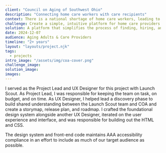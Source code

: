 ```yaml
---
client: "Council on Aging of Southwest Ohio"
description: "Connecting home care workers with care recipients"
context: There is a national shortage of home care workers, leading to a growing crisis for many older adults in need of home care. Existing systems and processes are cumbersome and complex, making it difficult for care providers and recipients to connect and work together. Council on Aging of Southwest Ohio is working to change that.
challenge: Create a simple, intuitive platform for home care providers and care recipients to connect and manage their working relationship.
solution: A platform that simplifies the process of finding, hiring, and working with trusted in-home care providers. AddnAide has reduced the wait-time to receive care from months to days and empowers older adults, along with their families, to manage their own care.
date: 2024-12-07
audience: Aging Adults & Care Providers
timeline: "2+ years"
layout: "layouts/project.njk"
tags:
  - projects
intro_image: "/assets/img/coa-cover.png"
challenge_image:
solution_image:
images:
---
```


<!-- My Contributions -->

<p>I served as the Project Lead and UX Designer for this project with Launch Scout. As Project Lead, I was responsible for keeping the team on task, on budget, and on time. As UX Designer, I helped lead a discovery phase to build shared understanding between the Launch Scout team and COA and create a storymap, release plan, and roadmap. I crafted the foundational design system alongside another UX Designer, iterated on the user experience and interface, and was responsible for building out the HTML and CSS. 
</p>
<p>
  The design system and front-end code maintains AAA accessibility compliance in an effort to include as much of our target audience as possible.
</p>